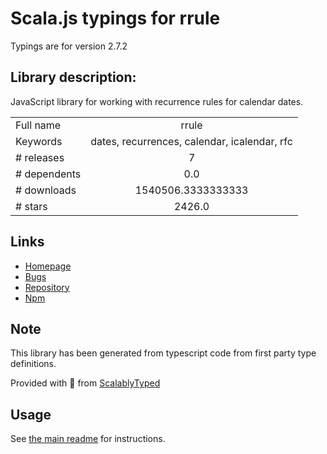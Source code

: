 
# Scala.js typings for rrule

Typings are for version 2.7.2

## Library description:
JavaScript library for working with recurrence rules for calendar dates.

|                    |                 |
| ------------------ | :-------------: |
| Full name          | rrule |
| Keywords           | dates, recurrences, calendar, icalendar, rfc |
| # releases         | 7 |
| # dependents       | 0.0 |
| # downloads        | 1540506.3333333333 |
| # stars            | 2426.0 |

## Links
- [Homepage](http://jakubroztocil.github.io/rrule/)
- [Bugs](https://github.com/jakubroztocil/rrule/issues)
- [Repository](https://github.com/jakubroztocil/rrule)
- [Npm](https://www.npmjs.com/package/rrule)
    


## Note
This library has been generated from typescript code from first party type definitions.

Provided with :purple_heart: from [ScalablyTyped](https://github.com/oyvindberg/ScalablyTyped)

## Usage
See [the main readme](../../readme.md) for instructions.


